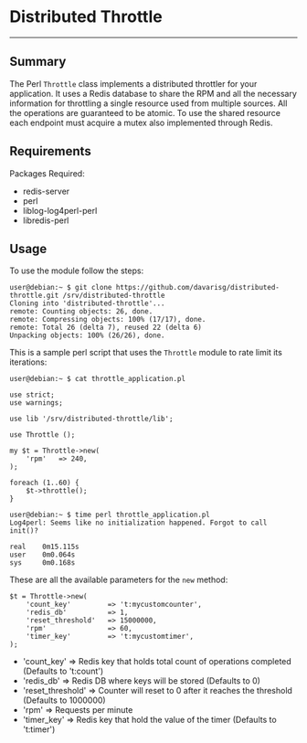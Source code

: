 # Distributed Throttle
--------------

## Summary
The Perl `Throttle` class implements a distributed throttler for your application. It uses a Redis database to share the RPM and all the necessary information for throttling a single resource used from multiple sources. All the operations are guaranteed to be atomic. To use the shared resource each endpoint must acquire a mutex also implemented through Redis.

## Requirements
Packages Required:

* redis-server
* perl
* liblog-log4perl-perl
* libredis-perl

## Usage
To use the module follow the steps:

    user@debian:~ $ git clone https://github.com/davarisg/distributed-throttle.git /srv/distributed-throttle
    Cloning into 'distributed-throttle'...
    remote: Counting objects: 26, done.
    remote: Compressing objects: 100% (17/17), done.
    remote: Total 26 (delta 7), reused 22 (delta 6)
    Unpacking objects: 100% (26/26), done.

This is a sample perl script that uses the `Throttle` module to rate limit its iterations:

    user@debian:~ $ cat throttle_application.pl

    use strict;
    use warnings;

    use lib '/srv/distributed-throttle/lib';

    use Throttle ();

    my $t = Throttle->new(
        'rpm'   => 240,
    );

    foreach (1..60) {
        $t->throttle();
    }

    user@debian:~ $ time perl throttle_application.pl
    Log4perl: Seems like no initialization happened. Forgot to call init()?

    real    0m15.115s
    user    0m0.064s
    sys     0m0.168s

These are all the available parameters for the `new` method:

    $t = Throttle->new(
        'count_key'         => 't:mycustomcounter',
        'redis_db'          => 1,
        'reset_threshold'   => 15000000,
        'rpm'               => 60,
        'timer_key'         => 't:mycustomtimer',
    );

* 'count\_key' => Redis key that holds total count of operations completed (Defaults to 't:count')
* 'redis\_db' => Redis DB where keys will be stored (Defaults to 0)
* 'reset\_threshold' => Counter will reset to 0 after it reaches the threshold (Defaults to 1000000)
* 'rpm' => Requests per minute
* 'timer\_key' => Redis key that hold the value of the timer (Defaults to 't:timer')
